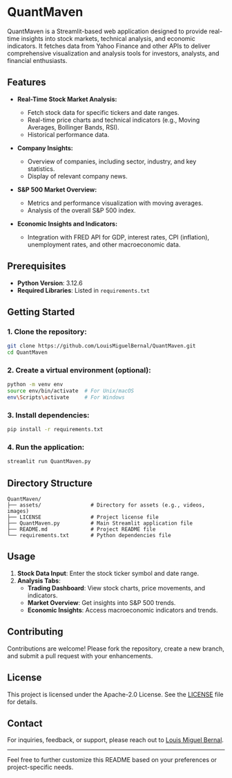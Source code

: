 # QuantMaven

QuantMaven is a Streamlit-based web application designed to provide real-time insights into stock markets, technical analysis, and economic indicators. It fetches data from Yahoo Finance and other APIs to deliver comprehensive visualization and analysis tools for investors, analysts, and financial enthusiasts.

## Features

- **Real-Time Stock Market Analysis:**
  - Fetch stock data for specific tickers and date ranges.
  - Real-time price charts and technical indicators (e.g., Moving Averages, Bollinger Bands, RSI).
  - Historical performance data.

- **Company Insights:**
  - Overview of companies, including sector, industry, and key statistics.
  - Display of relevant company news.

- **S&P 500 Market Overview:**
  - Metrics and performance visualization with moving averages.
  - Analysis of the overall S&P 500 index.

- **Economic Insights and Indicators:**
  - Integration with FRED API for GDP, interest rates, CPI (inflation), unemployment rates, and other macroeconomic data.

## Prerequisites

- **Python Version**: 3.12.6
- **Required Libraries**: Listed in `requirements.txt`

## Getting Started

### 1. Clone the repository:
```bash
git clone https://github.com/LouisMiguelBernal/QuantMaven.git
cd QuantMaven
```

### 2. Create a virtual environment (optional):
```bash
python -m venv env
source env/bin/activate  # For Unix/macOS
env\Scripts\activate     # For Windows
```

### 3. Install dependencies:
```bash
pip install -r requirements.txt
```

### 4. Run the application:
```bash
streamlit run QuantMaven.py
```

## Directory Structure

```
QuantMaven/
├── assets/                # Directory for assets (e.g., videos, images)
├── LICENSE                # Project license file
├── QuantMaven.py          # Main Streamlit application file
├── README.md              # Project README file
└── requirements.txt       # Python dependencies file
```

## Usage

1. **Stock Data Input**: Enter the stock ticker symbol and date range.
2. **Analysis Tabs**:
   - **Trading Dashboard**: View stock charts, price movements, and indicators.
   - **Market Overview**: Get insights into S&P 500 trends.
   - **Economic Insights**: Access macroeconomic indicators and trends.

## Contributing

Contributions are welcome! Please fork the repository, create a new branch, and submit a pull request with your enhancements.

## License

This project is licensed under the Apache-2.0 License. See the [LICENSE](LICENSE) file for details.

## Contact

For inquiries, feedback, or support, please reach out to [Louis Miguel Bernal](mailto:your-email@example.com).

---

Feel free to further customize this README based on your preferences or project-specific needs.
